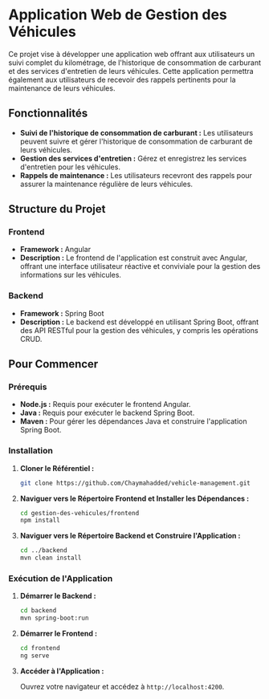 # Application Web de Gestion des Véhicules

Ce projet vise à développer une application web offrant aux utilisateurs un suivi complet du kilométrage, de l'historique de consommation de carburant et des services d'entretien de leurs véhicules. Cette application permettra également aux utilisateurs de recevoir des rappels pertinents pour la maintenance de leurs véhicules.

## Fonctionnalités

- **Suivi de l'historique de consommation de carburant :** Les utilisateurs peuvent suivre et gérer l'historique de consommation de carburant de leurs véhicules.
- **Gestion des services d'entretien :** Gérez et enregistrez les services d'entretien pour les véhicules.
- **Rappels de maintenance :** Les utilisateurs recevront des rappels pour assurer la maintenance régulière de leurs véhicules.

## Structure du Projet

### Frontend
- **Framework :** Angular
- **Description :** Le frontend de l'application est construit avec Angular, offrant une interface utilisateur réactive et conviviale pour la gestion des informations sur les véhicules.

### Backend
- **Framework :** Spring Boot
- **Description :** Le backend est développé en utilisant Spring Boot, offrant des API RESTful pour la gestion des véhicules, y compris les opérations CRUD.

## Pour Commencer

### Prérequis

- **Node.js :** Requis pour exécuter le frontend Angular.
- **Java :** Requis pour exécuter le backend Spring Boot.
- **Maven :** Pour gérer les dépendances Java et construire l'application Spring Boot.

### Installation

1. **Cloner le Référentiel :**

    ```bash
    git clone https://github.com/Chaymahadded/vehicle-management.git
    ```

2. **Naviguer vers le Répertoire Frontend et Installer les Dépendances :**

    ```bash
    cd gestion-des-vehicules/frontend
    npm install
    ```

3. **Naviguer vers le Répertoire Backend et Construire l'Application :**

    ```bash
    cd ../backend
    mvn clean install
    ```

### Exécution de l'Application

1. **Démarrer le Backend :**

    ```bash
    cd backend
    mvn spring-boot:run
    ```

2. **Démarrer le Frontend :**

    ```bash
    cd frontend
    ng serve
    ```

3. **Accéder à l'Application :**
   
   Ouvrez votre navigateur et accédez à `http://localhost:4200`.

